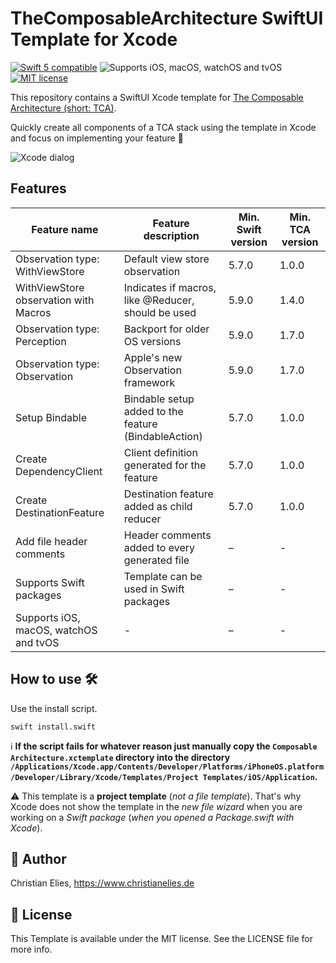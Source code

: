 # TheComposableArchitecture SwiftUI Template for Xcode

<a href="https://developer.apple.com/swift"><img src="https://img.shields.io/badge/swift5-compatible-orange.svg?longCache=true&style=flat-square" alt="Swift 5 compatible"/></a>
<img src="https://img.shields.io/badge/platforms-iOS|%20macOS%20|%20watchOS%20|%20tvOS-lightgray.svg?longCache=true&style=flat-square" alt="Supports iOS, macOS, watchOS and tvOS"/>
<a href="https://en.wikipedia.org/wiki/MIT_License"><img src="https://img.shields.io/badge/license-MIT-lightgray.svg?longCache=true&style=flat-square" alt="MIT license"/></a>

This repository contains a SwiftUI Xcode template for [The Composable Architecture (short: TCA)](https://github.com/pointfreeco/swift-composable-architecture).

Quickly create all components of a TCA stack using the template in Xcode and focus on implementing your feature 🚀

![Xcode dialog](https://github.com/crelies/TheComposableArchitecture-Xcode-Template/blob/feature/1.7.x/xcode-dialog.png)

## Features

| Feature name | Feature description | Min. Swift version | Min. TCA version |
| ------------ | ------------------- | ------------------ | ---------------- |
| Observation type: WithViewStore | Default view store observation | 5.7.0 | 1.0.0 |
| WithViewStore observation with Macros  | Indicates if macros, like @Reducer, should be used | 5.9.0 | 1.4.0 |
| Observation type: Perception | Backport for older OS versions | 5.9.0 | 1.7.0 |
| Observation type: Observation | Apple's new Observation framework | 5.9.0 | 1.7.0 |
| Setup Bindable | Bindable setup added to the feature (BindableAction) | 5.7.0 | 1.0.0 |
| Create DependencyClient | Client definition generated for the feature | 5.7.0 | 1.0.0 |
| Create DestinationFeature | Destination feature added as child reducer | 5.7.0 | 1.0.0 |
| Add file header comments | Header comments added to every generated file | – | - |
| Supports Swift packages | Template can be used in Swift packages | – | - |
| Supports iOS, macOS, watchOS and tvOS | - | – | - |

## How to use 🛠

Use the install script.

```swift install.swift```

ℹ️ **If the script fails for whatever reason just manually copy the `Composable Architecture.xctemplate` directory into the directory `/Applications/Xcode.app/Contents/Developer/Platforms/iPhoneOS.platform/Developer/Library/Xcode/Templates/Project Templates/iOS/Application`.**

⚠️ This template is a **project template** (*not a file template*). That's why Xcode does not show the template in the *new file wizard* when you are working on a *Swift package* (*when you opened a Package.swift with Xcode*).

## 🤖 Author

Christian Elies, https://www.christianelies.de

## 📄 License

This Template is available under the MIT license. See the LICENSE file for more info.
